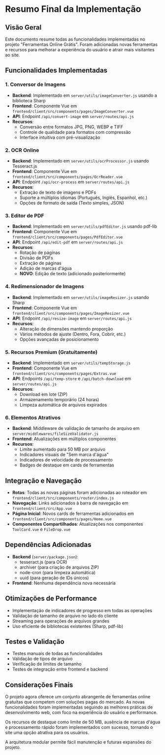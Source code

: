 # Resumo Final da Implementação

## Visão Geral
Este documento resume todas as funcionalidades implementadas no projeto "Ferramentas Online Grátis". Foram adicionadas novas ferramentas e recursos para melhorar a experiência do usuário e atrair mais visitantes ao site.

## Funcionalidades Implementadas

### 1. Conversor de Imagens
- **Backend**: Implementado em `server/utils/imageConverter.js` usando a biblioteca Sharp
- **Frontend**: Componente Vue em `frontend/client/src/components/pages/ImageConverter.vue`
- **API**: Endpoint `/api/convert-image` em `server/routes/api.js`
- **Recursos**:
  - Conversão entre formatos JPG, PNG, WEBP e TIFF
  - Controle de qualidade para formatos com compressão
  - Interface intuitiva com pré-visualização

### 2. OCR Online
- **Backend**: Implementado em `server/utils/ocrProcessor.js` usando Tesseract.js
- **Frontend**: Componente Vue em `frontend/client/src/components/pages/OcrReader.vue`
- **API**: Endpoint `/api/ocr-process` em `server/routes/api.js`
- **Recursos**:
  - Extração de texto de imagens e PDFs
  - Suporte a múltiplos idiomas (Português, Inglês, Espanhol, etc.)
  - Opções de formato de saída (Texto simples, JSON)

### 3. Editor de PDF
- **Backend**: Implementado em `server/utils/pdfEditor.js` usando pdf-lib
- **Frontend**: Componente Vue em `frontend/client/src/components/pages/PdfEditor.vue`
- **API**: Endpoint `/api/edit-pdf` em `server/routes/api.js`
- **Recursos**:
  - Rotação de páginas
  - Divisão de PDFs
  - Extração de páginas
  - Adição de marcas d'água
  - **NOVO**: Edição de texto (adicionado posteriormente)

### 4. Redimensionador de Imagens
- **Backend**: Implementado em `server/utils/imageResizer.js` usando Sharp
- **Frontend**: Componente Vue em `frontend/client/src/components/pages/ImageResizer.vue`
- **API**: Endpoint `/api/resize-image` em `server/routes/api.js`
- **Recursos**:
  - Alteração de dimensões mantendo proporção
  - Vários métodos de ajuste (Dentro, Fora, Cobrir, etc.)
  - Opções avançadas de posicionamento

### 5. Recursos Premium (Gratuitamente)
- **Backend**: Implementado em `server/utils/tempStorage.js`
- **Frontend**: Componente Vue em `frontend/client/src/components/pages/Extras.vue`
- **API**: Endpoints `/api/temp-store` e `/api/batch-download` em `server/routes/api.js`
- **Recursos**:
  - Download em lote (ZIP)
  - Armazenamento temporário (24 horas)
  - Limpeza automática de arquivos expirados

### 6. Elementos Atrativos
- **Backend**: Middleware de validação de tamanho de arquivo em `server/middlewares/fileSizeValidator.js`
- **Frontend**: Atualizações em múltiplos componentes
- **Recursos**:
  - Limite aumentado para 50 MB por arquivo
  - Indicadores visuais de "Sem marca d'água"
  - Indicadores de velocidade de processamento
  - Badges de destaque em cards de ferramentas

## Integração e Navegação
- **Rotas**: Todas as novas páginas foram adicionadas ao roteador em `frontend/client/src/components/router/index.js`
- **Navegação**: Links adicionados à barra de navegação em `frontend/client/src/App.vue`
- **Página Inicial**: Novos cards de ferramentas adicionados em `frontend/client/src/components/pages/Home.vue`
- **Componentes Compartilhados**: Atualizações nos componentes `ToolCard.vue` e `FileDrop.vue`

## Dependências Adicionadas
- **Backend** (`server/package.json`):
  - tesseract.js (para OCR)
  - archiver (para criação de arquivos ZIP)
  - node-cron (para limpeza automática)
  - uuid (para geração de IDs únicos)
- **Frontend**: Nenhuma dependência nova necessária

## Otimizações de Performance
- Implementação de indicadores de progresso em todas as operações
- Validação de tamanho de arquivo no lado do cliente
- Streaming para operações de arquivos grandes
- Uso eficiente de bibliotecas existentes (Sharp, pdf-lib)

## Testes e Validação
- Testes manuais de todas as funcionalidades
- Validação de tipos de arquivo
- Verificação de limites de tamanho
- Testes de integração entre frontend e backend

## Considerações Finais
O projeto agora oferece um conjunto abrangente de ferramentas online gratuitas que competem com soluções pagas do mercado. As novas funcionalidades foram implementadas seguindo as melhores práticas de desenvolvimento web, com foco na experiência do usuário e performance.

Os recursos de destaque como limite de 50 MB, ausência de marcas d'água e processamento rápido foram implementados com sucesso, tornando o site uma opção atrativa para os usuários.

A arquitetura modular permite fácil manutenção e futuras expansões do projeto.